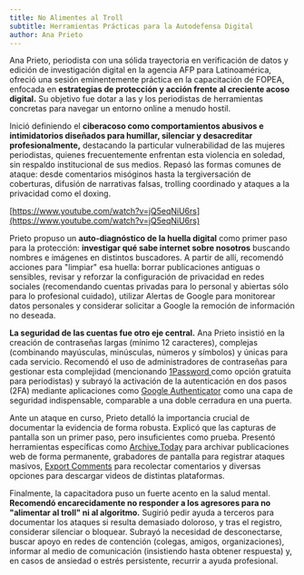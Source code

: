 ```yaml
---
title: No Alimentes al Troll
subtitle: Herramientas Prácticas para la Autodefensa Digital
author: Ana Prieto
---
```


Ana Prieto, periodista con una sólida trayectoria en verificación de datos y edición de investigación digital en la agencia AFP para Latinoamérica, ofreció una sesión eminentemente práctica en la capacitación de FOPEA, enfocada en **estrategias de protección y acción frente al creciente acoso digital.** Su objetivo fue dotar a las y los periodistas de herramientas concretas para navegar un entorno online a menudo hostil.  

Inició definiendo el **ciberacoso como comportamientos abusivos e intimidatorios diseñados para humillar, silenciar y desacreditar profesionalmente,** destacando la particular vulnerabilidad de las mujeres periodistas, quienes frecuentemente enfrentan esta violencia en soledad, sin respaldo institucional de sus medios. Repasó las formas comunes de ataque: desde comentarios misóginos hasta la tergiversación de coberturas, difusión de narrativas falsas, trolling coordinado y ataques a la privacidad como el doxing.  

[https://www.youtube.com/watch?v=jQ5eqNiU6rs](https://www.youtube.com/watch?v=jQ5eqNiU6rs) 

Prieto propuso un **auto-diagnóstico de la huella digital** como primer paso para la protección: **investigar qué sabe internet sobre nosotros** buscando nombres e imágenes en distintos buscadores. A partir de allí, recomendó acciones para "limpiar" esa huella: borrar publicaciones antiguas o sensibles, revisar y reforzar la configuración de privacidad en redes sociales (recomendando cuentas privadas para lo personal y abiertas sólo para lo profesional cuidado), utilizar Alertas de Google para monitorear datos personales y considerar solicitar a Google la remoción de información no deseada.  

**La seguridad de las cuentas fue otro eje central.** Ana Prieto insistió en la creación de contraseñas largas (mínimo 12 caracteres), complejas (combinando mayúsculas, minúsculas, números y símbolos) y únicas para cada servicio. Recomendó el uso de administradores de contraseñas para gestionar esta complejidad (mencionando [1Password ](https://1password.com/es)como opción gratuita para periodistas) y subrayó la activación de la autenticación en dos pasos (2FA) mediante aplicaciones como [Google Authenticator](https://play.google.com/store/apps/details?id=com.google.android.apps.authenticator2&hl=es_AR) como una capa de seguridad indispensable, comparable a una doble cerradura en una puerta.  

Ante un ataque en curso, Prieto detalló la importancia crucial de documentar la evidencia de forma robusta. Explicó que las capturas de pantalla son un primer paso, pero insuficientes como prueba. Presentó herramientas específicas como [Archive.Today](https://archive.is/) para archivar publicaciones web de forma permanente, grabadores de pantalla para registrar ataques masivos, [Export Comments](https://exportcomments.com/) para recolectar comentarios y diversas opciones para descargar videos de distintas plataformas.  

Finalmente, la capacitadora puso un fuerte acento en la salud mental. **Recomendó encarecidamente no responder a los agresores para no "alimentar al troll" ni al algoritmo.** Sugirió pedir ayuda a terceros para documentar los ataques si resulta demasiado doloroso, y tras el registro, considerar silenciar o bloquear. Subrayó la necesidad de desconectarse, buscar apoyo en redes de contención (colegas, amigos, organizaciones), informar al medio de comunicación (insistiendo hasta obtener respuesta) y, en casos de ansiedad o estrés persistente, recurrir a ayuda profesional.  
